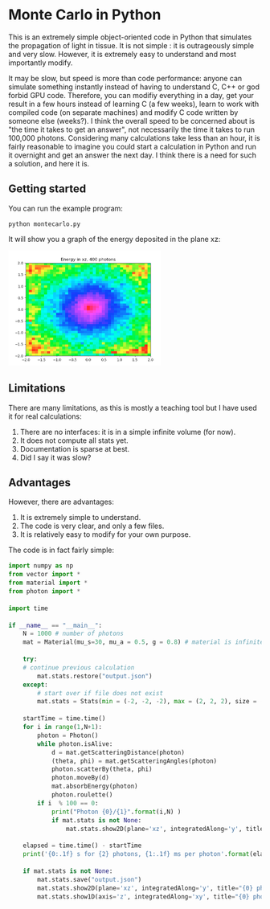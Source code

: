 # Monte Carlo in Python

This is an extremely simple object-oriented code in Python that simulates the propagation of light in tissue. It is not simple : it is outrageously simple and very slow. However, it is extremely easy to understand and most importantly modify.

It may be slow, but speed is more than code performance: anyone can simulate something instantly instead of having to understand C, C++ or god forbid GPU code.  Therefore, you can modifiy everything in a day, get your result in a few hours instead of learning C (a few weeks), learn to work with compiled code (on separate machines) and modify C code written by someone else (weeks?). I think the overall speed to be concerned about is "the time it takes to get an answer", not necessarily the time it takes to run 100,000 photons. Considering many calculations take less than an hour, it is fairly reasonable to imagine you could start a calculation in Python and run it overnight and get an answer the next day. I think there is a need for such a solution, and here it is.

## Getting started

You can run the example program:

```shell
python montecarlo.py
```

It will show you a graph of the energy deposited in the plane xz:

<img src="README.assets/image-20201014234533031.png" alt="image-20201014234533031" style="zoom:50%;" />

## Limitations

There are many limitations, as this is mostly a teaching tool but I have used it for real calculations:
1. There are no interfaces: it is in a simple infinite volume (for now).
2. It does not compute all stats yet.
3. Documentation is sparse at best.
4. Did I say it was slow?

## Advantages

However, there are advantages:

1. It is extremely simple to understand.
2. The code is very clear, and only a few files.
3. It is relatively easy to modify for your own purpose.

The code is in fact fairly simple:

```python
import numpy as np
from vector import *
from material import *
from photon import *

import time

if __name__ == "__main__":
    N = 1000 # number of photons
    mat = Material(mu_s=30, mu_a = 0.5, g = 0.8) # material is infinite
    
    try:
	# continue previous calculation
        mat.stats.restore("output.json") 
    except:
        # start over if file does not exist
        mat.stats = Stats(min = (-2, -2, -2), max = (2, 2, 2), size = (41,41,41)) # volume over which we keep stats

    startTime = time.time()
    for i in range(1,N+1):
        photon = Photon()
        while photon.isAlive:
            d = mat.getScatteringDistance(photon)
            (theta, phi) = mat.getScatteringAngles(photon)
            photon.scatterBy(theta, phi)
            photon.moveBy(d)
            mat.absorbEnergy(photon)
            photon.roulette()
        if i  % 100 == 0:
            print("Photon {0}/{1}".format(i,N) )
            if mat.stats is not None:
                mat.stats.show2D(plane='xz', integratedAlong='y', title="{0} photons".format(i))

    elapsed = time.time() - startTime
    print('{0:.1f} s for {2} photons, {1:.1f} ms per photon'.format(elapsed, elapsed/N*1000, N))

    if mat.stats is not None:
        mat.stats.save("output.json")
        mat.stats.show2D(plane='xz', integratedAlong='y', title="{0} photons".format(N), realtime=False)
        mat.stats.show1D(axis='z', integratedAlong='xy', title="{0} photons".format(N), realtime=False)

```

